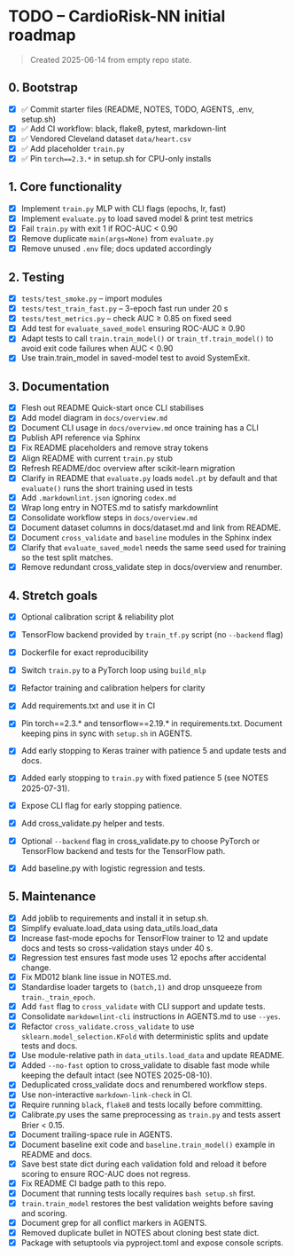 # TODO – CardioRisk-NN initial roadmap

> Created 2025-06-14 from empty repo state.

## 0. Bootstrap

- [x] ✅ Commit starter files (README, NOTES, TODO, AGENTS, .env, setup.sh)
- [x] ✅ Add CI workflow: black, flake8, pytest, markdown-lint
- [x] ✅ Vendored Cleveland dataset `data/heart.csv`
- [x] ✅ Add placeholder `train.py`
- [x] ✅ Pin `torch==2.3.*` in setup.sh for CPU-only installs

## 1. Core functionality

- [x] Implement `train.py` MLP with CLI flags (epochs, lr, fast)
- [x] Implement `evaluate.py` to load saved model & print test metrics
- [x] Fail `train.py` with exit 1 if ROC-AUC < 0.90
- [x] Remove duplicate `main(args=None)` from `evaluate.py`
- [x] Remove unused `.env` file; docs updated accordingly

## 2. Testing

- [x] `tests/test_smoke.py` – import modules
- [x] `tests/test_train_fast.py` – 3-epoch fast run under 20 s
- [x] `tests/test_metrics.py` – check AUC ≥ 0.85 on fixed seed
- [x] Add test for `evaluate_saved_model` ensuring ROC-AUC ≥ 0.90
- [x] Adapt tests to call `train.train_model()` or `train_tf.train_model()`
  to avoid exit code failures when AUC < 0.90
- [x] Use train.train_model in saved-model test to avoid SystemExit.

## 3. Documentation

- [x] Flesh out README Quick-start once CLI stabilises
- [x] Add model diagram in `docs/overview.md`
- [x] Document CLI usage in `docs/overview.md` once training has a CLI
- [x] Publish API reference via Sphinx
- [x] Fix README placeholders and remove stray tokens
- [x] Align README with current `train.py` stub
- [x] Refresh README/doc overview after scikit-learn migration
- [x] Clarify in README that `evaluate.py` loads `model.pt` by default and that
  `evaluate()` runs the short training used in tests
- [x] Add `.markdownlint.json` ignoring `codex.md`
- [x] Wrap long entry in NOTES.md to satisfy markdownlint
- [x] Consolidate workflow steps in `docs/overview.md`
- [x] Document dataset columns in docs/dataset.md and link from README.
- [x] Document `cross_validate` and `baseline` modules in the Sphinx index
- [x] Clarify that `evaluate_saved_model` needs the same seed used for training
  so the test split matches.
- [x] Remove redundant cross_validate step in docs/overview and renumber.

## 4. Stretch goals

- [x] Optional calibration script & reliability plot
- [x] TensorFlow backend provided by `train_tf.py` script (no `--backend` flag)
- [x] Dockerfile for exact reproducibility
- [x] Switch `train.py` to a PyTorch loop using `build_mlp`
- [x] Refactor training and calibration helpers for clarity
- [x] Add requirements.txt and use it in CI

- [x] Pin torch==2.3.\* and tensorflow==2.19.\* in requirements.txt.
  Document keeping pins in sync with `setup.sh` in AGENTS.
- [x] Add early stopping to Keras trainer with patience 5 and update tests
  and docs.
- [x] Added early stopping to `train.py` with fixed patience 5 (see NOTES 2025-07-31).
- [x] Expose CLI flag for early stopping patience.
- [x] Add cross_validate.py helper and tests.
- [x] Optional `--backend` flag in cross_validate.py to choose PyTorch or
  TensorFlow backend and tests for the TensorFlow path.
- [x] Add baseline.py with logistic regression and tests.

## 5. Maintenance

- [x] Add joblib to requirements and install it in setup.sh.
- [x] Simplify evaluate.load_data using data_utils.load_data
- [x] Increase fast-mode epochs for TensorFlow trainer to 12 and update
  docs and tests so cross-validation stays under 40 s.
- [x] Regression test ensures fast mode uses 12 epochs after accidental change.
- [x] Fix MD012 blank line issue in NOTES.md.
- [x] Standardise loader targets to `(batch,1)` and drop unsqueeze from
  `train._train_epoch`.
- [x] Add `fast` flag to `cross_validate` with CLI support and update tests.
- [x] Consolidate `markdownlint-cli` instructions in AGENTS.md to use `--yes`.
- [x] Refactor `cross_validate.cross_validate` to use
  `sklearn.model_selection.KFold` with deterministic splits and update tests and
  docs.
- [x] Use module-relative path in `data_utils.load_data` and update README.
- [x] Added `--no-fast` option to cross_validate to disable fast mode while
  keeping the default intact (see NOTES 2025-08-10).
- [x] Deduplicated cross_validate docs and renumbered workflow steps.
- [x] Use non-interactive `markdown-link-check` in CI.
- [x] Require running `black`, `flake8` and tests locally before committing.
- [x] Calibrate.py uses the same preprocessing as `train.py` and tests assert
  Brier < 0.15.
- [x] Document trailing-space rule in AGENTS.
- [x] Document baseline exit code and `baseline.train_model()` example in README
   and docs.
- [x] Save best state dict during each validation fold and reload it before
  scoring to ensure ROC-AUC does not regress.
- [x] Fix README CI badge path to this repo.
- [x] Document that running tests locally requires `bash setup.sh` first.
- [x] `train.train_model` restores the best validation weights before saving
  and scoring.
- [x] Document grep for all conflict markers in AGENTS.
- [x] Removed duplicate bullet in NOTES about cloning best state dict.
- [x] Package with setuptools via pyproject.toml and expose console scripts.
